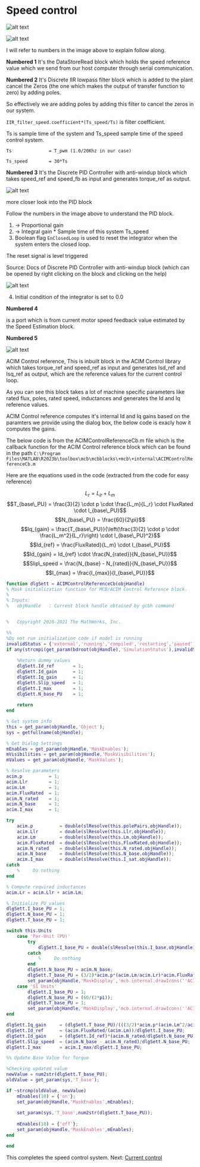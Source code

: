 # Speed control

![alt text](image-18.png)

![alt text](image-14.png)

I will refer to numbers in the image above to explain follow along.

**Numbered 1**
It's the DataStoreRead block which holds the speed reference value which we send from our host computer through serial communication.


**Numbered 2**
It's Discrete IIR lowpass filter block which is added to the plant cancel the Zeros (the one which makes the output of transfer function to zero) by adding poles.

So effectively we are adding poles by adding this filter to cancel the zeros in our system. 

`IIR_filter_speed.coefficient*(Ts_speed/Ts)` is filter coefficient. 

Ts is sample time of the system and Ts_speed sample time of the speed control system.
```
Ts          	= T_pwm (1.0/20Khz in our case)

Ts_speed        = 30*Ts
```


**Numbered 3**
It's the Discrete PID Controller with anti-windup block which takes speed_ref and speed_fb as input and generates torque_ref as output.

![alt text](image-19.png)

more closer look into the PID block

Follow the numbers in the image above to understand the PID block.

1. -> Proportional gain
2. -> Integral gain * Sample time of this system Ts_speed
3. Boolean flag `EnClosedLoop` is used to reset the integrator when the system enters the closed loop.

The reset signal is level triggered 

Source: Docs of Discrete PID Controller with anti-windup block (which can be opened by right clicking on the block and clicking on the help)

![alt text](image-20.png)

4. Initial condition of the integrator is set to 0.0

**Numbered 4**

is a port which is from current motor speed feedback value estimated by the Speed Estimation block.

**Numbered 5**

![alt text](image-21.png)

ACIM Control reference, This is inbuilt block in the ACIM Control library which takes torque_ref and speed_ref as input and generates Isd_ref and Isq_ref as output, which are the reference values for the current control loop.

As you can see this block takes a lot of machine specific parameters like rated flux, poles, rated speed, inductances and generates the Id and Iq reference values.

ACIM Control reference computes it's internal Id and Iq gains based on the paramters we provide using the dialog box, the below code is exacly how it computes the gains.

The below code is from the ACIMControlReferenceCb.m file which is the callback function for the ACIM Control reference block which can be found in the path `C:\Program Files\MATLAB\R2023b\toolbox\mcb\mcbblocks\+mcb\+internal\ACIMControlReferenceCb.m`


Here are the equations used in the code (extracted from the code for easy reference)

$$L_r = L_{lr} + L_m$$
$$T_{base\_PU} = \frac{3}{2} \cdot p \cdot \frac{L_m}{L_r} \cdot FluxRated \cdot I_{base\_PU}$$
$$N_{base\_PU} = \frac{60}{2\pi}$$
$$Iq_{gain} = \frac{T_{base\_PU}}{\left(\frac{3}{2} \cdot p \cdot \frac{L_m^2}{L_r}\right) \cdot I_{base\_PU}^2}$$
$$Id_{ref} = \frac{FluxRated}{L_m} \cdot I_{base\_PU}$$
$$Id_{gain} = Id_{ref} \cdot \frac{N_{rated}}{N_{base\_PU}}$$
$$Slip\_speed = \frac{N_{base} - N_{rated}}{N_{base\_PU}}$$
$$I_{max} = \frac{I_{max}}{I_{base\_PU}}$$

```matlab
function dlgSett = ACIMControlReferenceCb(objHandle)
% Mask initialization function for MCB/ACIM Control Reference block.
%
% Inputs:
%   objHandle   : Current block handle obtained by gcbh command


%   Copyright 2020-2021 The MathWorks, Inc.

%%
%Do not run initialization code if model is running
invalidStatus = {'external','running','compiled','restarting','paused','terminating'};
if any(strcmpi(get_param(bdroot(objHandle),'SimulationStatus'),invalidStatus))
    
    %Return dummy values
    dlgSett.Id_ref       = 1;
    dlgSett.Id_gain      = 1;
    dlgSett.Iq_gain      = 1;
    dlgSett.Slip_speed   = 1;
    dlgSett.I_max        = 1;
    dlgSett.N_base_PU    = 1;
    
    return
end

% Get system info
this = get_param(objHandle,'Object');
sys = getfullname(objHandle);

% Get Dialog Settings
mEnables = get_param(objHandle,'MaskEnables');
mVisibilities = get_param(objHandle,'MaskVisibilities');
mValues = get_param(objHandle,'MaskValues');

% Resolve parameters
acim.p          = 1;
acim.Llr        = 1;
acim.Lm         = 1;
acim.FluxRated  = 1;
acim.N_rated    = 1;
acim.N_base     = 1;
acim.I_max      = 1;

try
    acim.p          = double(slResolve(this.polePairs,objHandle));
    acim.Llr        = double(slResolve(this.Llr,objHandle));
    acim.Lm         = double(slResolve(this.Lm,objHandle));
    acim.FluxRated  = double(slResolve(this.FluxRated,objHandle));
    acim.N_rated    = double(slResolve(this.N_rated,objHandle));
    acim.N_base     = double(slResolve(this.N_base,objHandle));
    acim.I_max      = double(slResolve(this.I_sat,objHandle));
catch
    %     Do nothing
end

% Compute required inductances
acim.Lr = acim.Llr + acim.Lm;

% Initialize PU values
dlgSett.I_base_PU = 1;
dlgSett.N_base_PU = 1;
dlgSett.T_base_PU = 1;

switch this.Units
    case 'Per-Unit (PU)'
        try
            dlgSett.I_base_PU = double(slResolve(this.I_base,objHandle));
        catch
            %     Do nothing
        end
        dlgSett.N_base_PU = acim.N_base;
        dlgSett.T_base_PU = (3/2)*acim.p*(acim.Lm/acim.Lr)*acim.FluxRated*dlgSett.I_base_PU;
        set_param(objHandle,'MaskDisplay','mcb.internal.drawIcons(''ACIM Control Reference'',1);');
    case 'SI Units'
        dlgSett.I_base_PU = 1;
        dlgSett.N_base_PU = (60/(2*pi));
        dlgSett.T_base_PU = 1;
        set_param(objHandle,'MaskDisplay','mcb.internal.drawIcons(''ACIM Control Reference'',2);');
end

dlgSett.Iq_gain     = (dlgSett.T_base_PU)/(((3/2)*acim.p*(acim.Lm^2/acim.Lr))*(dlgSett.I_base_PU^2));
dlgSett.Id_ref      = (acim.FluxRated/(acim.Lm))/dlgSett.I_base_PU;
dlgSett.Id_gain     = (dlgSett.Id_ref)*(acim.N_rated/dlgSett.N_base_PU);
dlgSett.Slip_speed  = (acim.N_base - acim.N_rated)/dlgSett.N_base_PU;
dlgSett.I_max       = acim.I_max/dlgSett.I_base_PU;

%% Update Base Value for Torque

%Checking updated value
newValue = num2str(dlgSett.T_base_PU);
oldValue = get_param(sys,'T_base');

if ~strcmp(oldValue, newValue)
    mEnables(10) = {'on'};
    set_param(objHandle,'MaskEnables',mEnables);
    
    set_param(sys,'T_base',num2str(dlgSett.T_base_PU));
    
    mEnables(10) = {'off'};
    set_param(objHandle,'MaskEnables',mEnables);
end

end
```


This completes the speed control system.
Next: [Current control](Current_control.md)
